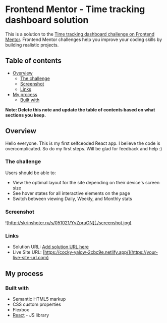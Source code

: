 # Frontend Mentor - Time tracking dashboard solution

This is a solution to the [Time tracking dashboard challenge on Frontend Mentor](https://www.frontendmentor.io/challenges/time-tracking-dashboard-UIQ7167Jw). Frontend Mentor challenges help you improve your coding skills by building realistic projects.

## Table of contents

- [Overview](#overview)
  - [The challenge](#the-challenge)
  - [Screenshot](#screenshot)
  - [Links](#links)
- [My process](#my-process)
  - [Built with](#built-with)

**Note: Delete this note and update the table of contents based on what sections you keep.**

## Overview

Hello everyone. This is my first selfceoded React app. I believe the code is overcomplicated. So do my first steps. Will be glad for feedback and help :)

### The challenge

Users should be able to:

- View the optimal layout for the site depending on their device's screen size
- See hover states for all interactive elements on the page
- Switch between viewing Daily, Weekly, and Monthly stats

### Screenshot

![http://skrinshoter.ru/s/051021/YvZpruGN](./screenshot.jpg)

### Links

- Solution URL: [Add solution URL here](https://your-solution-url.com)
- Live Site URL: [https://cocky-yalow-2cbc9e.netlify.app/](https://your-live-site-url.com)

## My process

### Built with

- Semantic HTML5 markup
- CSS custom properties
- Flexbox
- [React](https://reactjs.org/) - JS library
